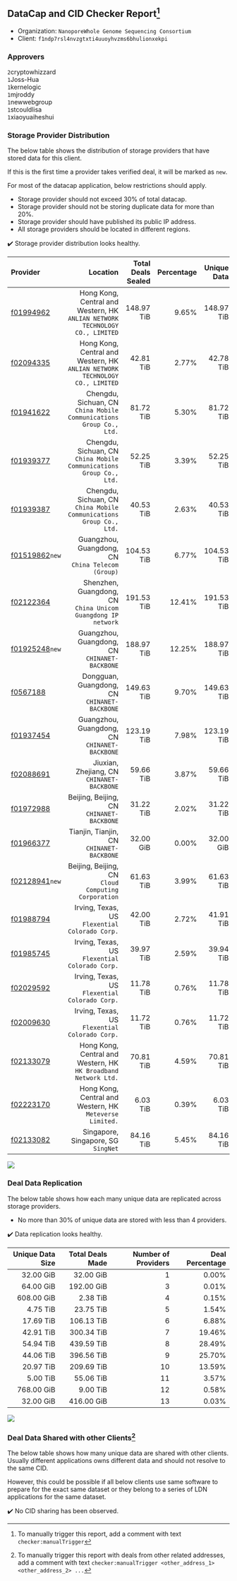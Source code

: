 ## DataCap and CID Checker Report[^1]
 - Organization: `NanoporeWhole Genome Sequencing Consortium`
 - Client: `f1ndp7rsl4nvzgtxti4uuoyhvzms6bhulionxekpi`
### Approvers
`2`cryptowhizzard<br/>`1`Joss-Hua<br/>`1`kernelogic<br/>`1`mjroddy<br/>`1`newwebgroup<br/>`1`stcouldlisa<br/>`1`xiaoyuaiheshui

### Storage Provider Distribution
The below table shows the distribution of storage providers that have stored data for this client.

If this is the first time a provider takes verified deal, it will be marked as `new`.

For most of the datacap application, below restrictions should apply.
 - Storage provider should not exceed 30% of total datacap.
 - Storage provider should not be storing duplicate data for more than 20%.
 - Storage provider should have published its public IP address.
 - All storage providers should be located in different regions.

✔️ Storage provider distribution looks healthy.

| Provider                                                    |                                                                        Location | Total Deals Sealed | Percentage | Unique Data | Duplicate Deals |
| :---------------------------------------------------------- | ------------------------------------------------------------------------------: | -----------------: | ---------: | ----------: | --------------: |
| [f01994962](https://filfox.info/en/address/f01994962)       | Hong Kong, Central and Western, HK<br/>`ANLIAN NETWORK TECHNOLOGY CO., LIMITED` |         148.97 TiB |      9.65% |  148.97 TiB |           0.00% |
| [f02094335](https://filfox.info/en/address/f02094335)       | Hong Kong, Central and Western, HK<br/>`ANLIAN NETWORK TECHNOLOGY CO., LIMITED` |          42.81 TiB |      2.77% |   42.78 TiB |           0.07% |
| [f01941622](https://filfox.info/en/address/f01941622)       |          Chengdu, Sichuan, CN<br/>`China Mobile Communications Group Co., Ltd.` |          81.72 TiB |      5.30% |   81.72 TiB |           0.00% |
| [f01939377](https://filfox.info/en/address/f01939377)       |          Chengdu, Sichuan, CN<br/>`China Mobile Communications Group Co., Ltd.` |          52.25 TiB |      3.39% |   52.25 TiB |           0.00% |
| [f01939387](https://filfox.info/en/address/f01939387)       |          Chengdu, Sichuan, CN<br/>`China Mobile Communications Group Co., Ltd.` |          40.53 TiB |      2.63% |   40.53 TiB |           0.00% |
| [f01519862](https://filfox.info/en/address/f01519862)`new`  |                            Guangzhou, Guangdong, CN<br/>`China Telecom (Group)` |         104.53 TiB |      6.77% |  104.53 TiB |           0.00% |
| [f02122364](https://filfox.info/en/address/f02122364)       |                 Shenzhen, Guangdong, CN<br/>`China Unicom Guangdong IP network` |         191.53 TiB |     12.41% |  191.53 TiB |           0.00% |
| [f01925248](https://filfox.info/en/address/f01925248)`new`  |                                Guangzhou, Guangdong, CN<br/>`CHINANET-BACKBONE` |         188.97 TiB |     12.25% |  188.97 TiB |           0.00% |
| [f0567188](https://filfox.info/en/address/f0567188)         |                                 Dongguan, Guangdong, CN<br/>`CHINANET-BACKBONE` |         149.63 TiB |      9.70% |  149.63 TiB |           0.00% |
| [f01937454](https://filfox.info/en/address/f01937454)       |                                Guangzhou, Guangdong, CN<br/>`CHINANET-BACKBONE` |         123.19 TiB |      7.98% |  123.19 TiB |           0.00% |
| [f02088691](https://filfox.info/en/address/f02088691)       |                                   Jiuxian, Zhejiang, CN<br/>`CHINANET-BACKBONE` |          59.66 TiB |      3.87% |   59.66 TiB |           0.00% |
| [f01972988](https://filfox.info/en/address/f01972988)       |                                    Beijing, Beijing, CN<br/>`CHINANET-BACKBONE` |          31.22 TiB |      2.02% |   31.22 TiB |           0.00% |
| [f01966377](https://filfox.info/en/address/f01966377)       |                                    Tianjin, Tianjin, CN<br/>`CHINANET-BACKBONE` |          32.00 GiB |      0.00% |   32.00 GiB |           0.00% |
| [f02128941](https://filfox.info/en/address/f02128941)`new`  |                          Beijing, Beijing, CN<br/>`Cloud Computing Corporation` |          61.63 TiB |      3.99% |   61.63 TiB |           0.00% |
| [f01988794](https://filfox.info/en/address/f01988794)       |                               Irving, Texas, US<br/>`Flexential Colorado Corp.` |          42.00 TiB |      2.72% |   41.91 TiB |           0.22% |
| [f01985745](https://filfox.info/en/address/f01985745)       |                               Irving, Texas, US<br/>`Flexential Colorado Corp.` |          39.97 TiB |      2.59% |   39.94 TiB |           0.08% |
| [f02029592](https://filfox.info/en/address/f02029592)       |                               Irving, Texas, US<br/>`Flexential Colorado Corp.` |          11.78 TiB |      0.76% |   11.78 TiB |           0.00% |
| [f02009630](https://filfox.info/en/address/f02009630)       |                               Irving, Texas, US<br/>`Flexential Colorado Corp.` |          11.72 TiB |      0.76% |   11.72 TiB |           0.00% |
| [f02133079](https://filfox.info/en/address/f02133079)       |              Hong Kong, Central and Western, HK<br/>`HK Broadband Network Ltd.` |          70.81 TiB |      4.59% |   70.81 TiB |           0.00% |
| [f02223170](https://filfox.info/en/address/f02223170)       |                     Hong Kong, Central and Western, HK<br/>`Meteverse Limited.` |           6.03 TiB |      0.39% |    6.03 TiB |           0.00% |
| [f02133082](https://filfox.info/en/address/f02133082)       |                                          Singapore, Singapore, SG<br/>`SingNet` |          84.16 TiB |      5.45% |   84.16 TiB |           0.00% |

<img src="https://raw.githubusercontent.com/data-preservation-programs/filplus-checker-assets/main/filecoin-project/filecoin-plus-large-datasets/issues/1564/1687953127535.png"/>

### Deal Data Replication
The below table shows how each many unique data are replicated across storage providers.

- No more than 30% of unique data are stored with less than 4 providers.

✔️ Data replication looks healthy.

| Unique Data Size | Total Deals Made | Number of Providers | Deal Percentage |
| ---------------: | ---------------: | ------------------: | --------------: |
|        32.00 GiB |        32.00 GiB |                   1 |           0.00% |
|        64.00 GiB |       192.00 GiB |                   3 |           0.01% |
|       608.00 GiB |         2.38 TiB |                   4 |           0.15% |
|         4.75 TiB |        23.75 TiB |                   5 |           1.54% |
|        17.69 TiB |       106.13 TiB |                   6 |           6.88% |
|        42.91 TiB |       300.34 TiB |                   7 |          19.46% |
|        54.94 TiB |       439.59 TiB |                   8 |          28.49% |
|        44.06 TiB |       396.56 TiB |                   9 |          25.70% |
|        20.97 TiB |       209.69 TiB |                  10 |          13.59% |
|         5.00 TiB |        55.06 TiB |                  11 |           3.57% |
|       768.00 GiB |         9.00 TiB |                  12 |           0.58% |
|        32.00 GiB |       416.00 GiB |                  13 |           0.03% |

<img src="https://raw.githubusercontent.com/data-preservation-programs/filplus-checker-assets/main/filecoin-project/filecoin-plus-large-datasets/issues/1564/1687953128383.png"/>

### Deal Data Shared with other Clients[^3]
The below table shows how many unique data are shared with other clients.
Usually different applications owns different data and should not resolve to the same CID.

However, this could be possible if all below clients use same software to prepare for the exact same dataset or they belong to a series of LDN applications for the same dataset.

✔️ No CID sharing has been observed.

[^1]: To manually trigger this report, add a comment with text `checker:manualTrigger`

[^2]: Deals from those addresses are combined into this report as they are specified with `checker:manualTrigger`

[^3]: To manually trigger this report with deals from other related addresses, add a comment with text `checker:manualTrigger <other_address_1> <other_address_2> ...`
